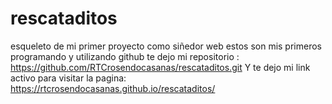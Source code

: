 # rescataditos
esqueleto de mi primer proyecto como siñedor web
estos son mis primeros programando y utilizando github
te dejo mi repositorio : https://github.com/RTCrosendocasanas/rescataditos.git
Y te dejo mi link activo para visitar la pagina: https://rtcrosendocasanas.github.io/rescataditos/
